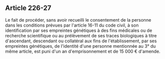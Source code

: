 Article 226-27
----
Le fait de procéder, sans avoir recueilli le consentement de la personne dans
les conditions prévues par l'article 16-11 du code civil, à son identification
par ses empreintes génétiques à des fins médicales ou de recherche scientifique
ou au prélèvement de ses traces biologiques à titre d'ascendant, descendant ou
collatéral aux fins de l'établissement, par ses empreintes génétiques, de
l'identité d'une personne mentionnée au 3° du même article, est puni d'un an
d'emprisonnement et de 15 000 € d'amende.
